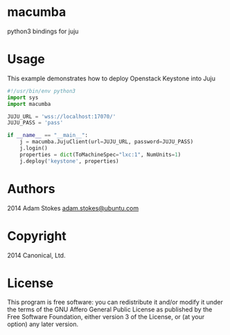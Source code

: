 # macumba

python3 bindings for juju

# Usage

This example demonstrates how to deploy Openstack Keystone into Juju

```python
#!/usr/bin/env python3
import sys
import macumba

JUJU_URL = 'wss://localhost:17070/'
JUJU_PASS = 'pass'

if __name__ == "__main__":
    j = macumba.JujuClient(url=JUJU_URL, password=JUJU_PASS)
    j.login()
    properties = dict(ToMachineSpec="lxc:1", NumUnits=1)
    j.deploy('keystone', properties)
```

# Authors

2014 Adam Stokes <adam.stokes@ubuntu.com>

# Copyright

2014 Canonical, Ltd.

# License

This program is free software: you can redistribute it and/or modify
it under the terms of the GNU Affero General Public License as
published by the Free Software Foundation, either version 3 of the
License, or (at your option) any later version.
